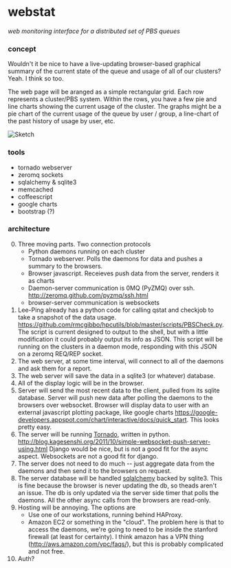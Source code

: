 # webstat
*web monitoring interface for a distributed set of PBS queues*

### concept

Wouldn't it be nice to have a live-updating browser-based graphical summary of the current state of the queue and usage
of all of our clusters? Yeah. I think so too.

The web page will be aranged as a simple rectangular grid. Each row represents a cluster/PBS system. Within the rows, you have
a few pie and line charts showing the current usage of the cluster. The graphs might be a pie chart of the current
usage of the queue by user / group, a line-chart of the past history of usage by user, etc.

![Sketch](http://awwapp.com/s/b0/ea/be.png)

### tools
- tornado webserver
- zeromq sockets
- sqlalchemy & sqlite3
- memcached
- coffeescript
- google charts
- bootstrap (?)

### architecture
0. Three moving parts. Two connection protocols
    - Python daemons running on each cluster
    - Tornado webserver. Polls the daemons for data and pushes a summary to the browsers.
    - Browser javascript. Receieves push data from the server, renders it as charts
    - Daemon-server communication is 0MQ (PyZMQ) over ssh. http://zeromq.github.com/pyzmq/ssh.html
    - browser-server communication is websockets
1. Lee-Ping already has a python code for calling qstat and checkjob to take a snapshot of the data usage.
https://github.com/rmcgibbo/hpcutils/blob/master/scripts/PBSCheck.py. The script is current designed to output to the
shell, but with a little modification it could probably output its info as JSON. This script
will be running on the clusters in a daemon mode, responding with this JSON on a zeromq REQ/REP socket.
2. The web server, at some time interval, will connect to all of the daemons and ask them for a report.
4. The web server will save the data in a sqlite3 (or whatever) database.
5. All of the display logic will be in the browser.
6.  Server will send the most recent data to the client, pulled from its sqlite database. Server will push new data
after polling the daemons to the browsers over websocket. Browser will display data to user with an external javascript
plotting package, like google charts https://google-developers.appspot.com/chart/interactive/docs/quick_start.
This looks pretty easy.
7. The server will be running [Tornado](http://www.tornadoweb.org/), written in python. http://blog.kagesenshi.org/2011/10/simple-websocket-push-server-using.html
Django would be nice, but is not a good fit for the async aspect. Websockets are not a good fit for django.
8. The server does not need to do much -- just aggregate data from the daemons and then send it to the browsers on request.
9. The server database will be handled [sqlalchemy](http://www.sqlalchemy.org/) backed by sqlite3.
This is fine because the browser is never updating the db, so theads aren't an issue. The db is only updated
via the server side timer that polls the daemons. All the other async calls from the browsers are read-only.
10. Hosting will be annoying. The options are
    - Use one of our workstations, running behind HAProxy.
    - Amazon EC2 or something in the "cloud". The problem here is that to access the daemons, we're going to need to be inside
the stanford firewall (at least for certainty). I think amazon has a VPN thing (http://aws.amazon.com/vpc/faqs/), but this
is probably complicated and not free.
11. Auth? 
